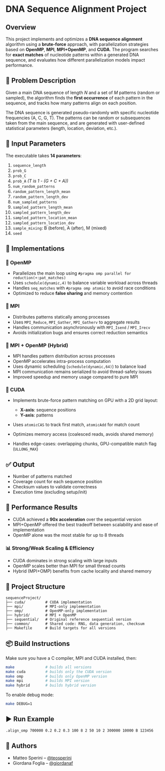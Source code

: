 # DNA Sequence Alignment Project

## Overview

This project implements and optimizes a **DNA sequence alignment** algorithm using a **brute-force** approach, with parallelization strategies based on **OpenMP**, **MPI**, **MPI+OpenMP**, and **CUDA**. The program searches for **exact matches** of nucleotide patterns within a generated DNA sequence, and evaluates how different parallelization models impact performance.

## 🧬 Problem Description

Given a main DNA sequence of length *N* and a set of *M* patterns (random or sampled), the algorithm finds the **first occurrence** of each pattern in the sequence, and tracks how many patterns align on each position.

The DNA sequence is generated pseudo-randomly with specific nucleotide frequencies (A, C, G, T). The patterns can be random or subsequences taken from the main sequence, and are generated with user-defined statistical parameters (length, location, deviation, etc.).

## 🔧 Input Parameters

The executable takes **14 parameters**:

1. `sequence_length`
2. `prob_G`
3. `prob_C`
4. `prob_A` *(T is 1 - (G + C + A))*
5. `num_random_patterns`
6. `random_pattern_length_mean`
7. `random_pattern_length_dev`
8. `num_sampled_patterns`
9. `sampled_pattern_length_mean`
10. `sampled_pattern_length_dev`
11. `sampled_pattern_location_mean`
12. `sampled_pattern_location_dev`
13. `sample_mixing`: B (before), A (after), M (mixed)
14. `seed`

## 🚀 Implementations

### 🔹 OpenMP

* Parallelizes the main loop using `#pragma omp parallel for reduction(+:pat_matches)`
* Uses `schedule(dynamic,4)` to balance variable workload across threads
* Handles `seq_matches` with `#pragma omp atomic` to avoid race conditions
* Optimized to reduce **false sharing** and memory contention

### 🔸 MPI

* Distributes patterns statically among processes
* Uses `MPI_Reduce`, `MPI_Gather`, `MPI_Gatherv` to aggregate results
* Handles communication asynchronously with `MPI_Isend` / `MPI_Irecv`
* Avoids initialization bugs and ensures correct reduction semantics

### 🔹 MPI + OpenMP (Hybrid)

* MPI handles pattern distribution across processes
* OpenMP accelerates intra-process computation
* Uses dynamic scheduling (`schedule(dynamic,64)`) to balance load
* MPI communication remains serialized to avoid thread-safety issues
* Improved speedup and memory usage compared to pure MPI

### 🔸 CUDA

* Implements brute-force pattern matching on GPU with a 2D grid layout:

  * **X-axis**: sequence positions
  * **Y-axis**: patterns
* Uses `atomicCAS` to track first match, `atomicAdd` for match count
* Optimizes memory access (coalesced reads, avoids shared memory)
* Handles edge-cases: overlapping chunks, GPU-compatible match flag (`ULLONG_MAX`)

## ✅ Output

* Number of patterns matched
* Coverage count for each sequence position
* Checksum values to validate correctness
* Execution time (excluding setup/init)

## 🧪 Performance Results

* CUDA achieved a **90x acceleration** over the sequential version
* MPI+OpenMP offered the best tradeoff between scalability and ease of implementation
* OpenMP alone was the most stable for up to 8 threads

### 📊 Strong/Weak Scaling & Efficiency

* CUDA dominates in strong scaling with large inputs
* OpenMP scales better than MPI for small thread counts
* Hybrid (MPI+OMP) benefits from cache locality and shared memory

## 📁 Project Structure

```
sequenceProject/
├── cuda/         # CUDA implementation
├── mpi/          # MPI-only implementation
├── omp/          # OpenMP-only implementation
├── hybrid/       # MPI + OpenMP
├── sequential/   # Original reference sequential version
├── common/       # Shared code: RNG, data generation, checksum
├── Makefile      # Build targets for all versions
```

## 📦 Build Instructions

Make sure you have a C compiler, MPI and CUDA installed, then:

```bash
make              # builds all versions
make cuda         # builds only the CUDA version
make omp          # builds only OpenMP version
make mpi          # builds MPI version
make hybrid       # builds hybrid version
```

To enable debug mode:

```bash
make DEBUG=1
```

## ▶️ Run Example

```bash
.align_omp 700000 0.2 0.2 0.3 100 8 2 50 10 2 300000 10000 B 123456
```

## 👥 Authors

* Matteo Sperini – [@teosperini](https://github.com/teosperini)
* Giordana Foglia – [@giordanaf](https://github.com/ooojordan)
